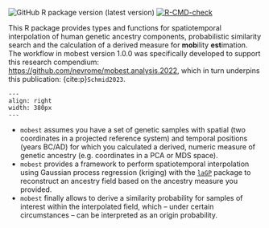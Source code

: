 ![GitHub R package
version](https://img.shields.io/github/r-package/v/nevrome/mobest) (latest version)
[![R-CMD-check](https://github.com/nevrome/mobest/actions/workflows/check-release.yaml/badge.svg)](https://github.com/nevrome/mobest/actions/workflows/check-release.yaml)

This R package provides types and functions for spatiotemporal interpolation of human genetic ancestry components, probabilistic similarity search and the calculation of a derived measure for **mob**ility **est**imation. The workflow in mobest version 1.0.0 was specifically developed to support this research compendium: <https://github.com/nevrome/mobest.analysis.2022>, which in turn underpins this publication: {cite:p}`Schmid2023`.

```{figure} img/example_movie.gif
---
align: right
width: 380px
---
```

- `mobest` assumes you have a set of genetic samples with spatial (two coordinates in a projected reference system) and temporal positions (years BC/AD) for which you calculated a derived, numeric measure of genetic ancestry (e.g. coordinates in a PCA or MDS space).
- `mobest` provides a framework to perform spatiotemporal interpolation using Gaussian process regression (kriging) with the [`laGP`](https://CRAN.R-project.org/package=laGP) package to reconstruct an ancestry field based on the ancestry measure you provided.
- `mobest` finally allows to derive a similarity probability for samples of interest within the interpolated field, which – under certain circumstances – can be interpreted as an origin probability.
